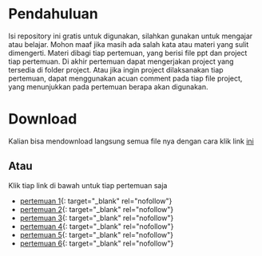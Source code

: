 Pendahuluan
===

Isi repository ini gratis untuk digunakan, silahkan gunakan untuk mengajar atau belajar. Mohon maaf jika masih ada salah kata atau materi yang sulit dimengerti. 
Materi dibagi tiap pertemuan, yang berisi file ppt dan project tiap pertemuan.
Di akhir pertemuan dapat mengerjakan project yang tersedia di folder project.
Atau jika ingin project dilaksanakan tiap pertemuan, dapat menggunakan acuan comment pada tiap file project, yang menunjukkan pada pertemuan berapa akan digunakan.


Download
===
Kalian bisa mendownload langsung semua file nya dengan cara klik link [ini](https://github.com/pzyxo/lescoding/archive/refs/heads/main.zip)

Atau
---
Klik tiap link di bawah untuk tiap pertemuan saja

* [pertemuan 1](https://download-directory.github.io/?url=https%3A%2F%2Fgithub.com%2Fpzyxo%2Flescoding%2Ftree%2Fmain%2FPertemuan%25201){: target="_blank" rel="nofollow"}
* [pertemuan 2](https://download-directory.github.io/?url=https%3A%2F%2Fgithub.com%2Fpzyxo%2Flescoding%2Ftree%2Fmain%2FPertemuan%25202){: target="_blank" rel="nofollow"}
* [pertemuan 3](https://download-directory.github.io/?url=https%3A%2F%2Fgithub.com%2Fpzyxo%2Flescoding%2Ftree%2Fmain%2FPertemuan%25203){: target="_blank" rel="nofollow"}
* [pertemuan 4](https://download-directory.github.io/?url=https%3A%2F%2Fgithub.com%2Fpzyxo%2Flescoding%2Ftree%2Fmain%2FPertemuan%25204){: target="_blank" rel="nofollow"}
* [pertemuan 5](https://download-directory.github.io/?url=https%3A%2F%2Fgithub.com%2Fpzyxo%2Flescoding%2Ftree%2Fmain%2FPertemuan%25205){: target="_blank" rel="nofollow"}
* [pertemuan 6](https://download-directory.github.io/?url=https%3A%2F%2Fgithub.com%2Fpzyxo%2Flescoding%2Ftree%2Fmain%2FPertemuan%25206){: target="_blank" rel="nofollow"}